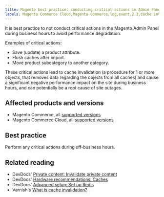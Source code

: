```yaml
---
title: Magento best practice: conducting critical actions in Admin Panel
labels: Magento Commerce Cloud,Magento Commerce,log,event,2.3,cache invalidation,2.3.x,2.4,critical,2.4.x,actions,save,flush,move
---
```


It is best practice to not conduct critical actions in the Magento Admin Panel during business hours to avoid performance degradation.

Examples of critical actions:

* Save (update) a product attribute.
* Flush caches after import.
* Move product subcategory to another category.

These critical actions lead to cache invalidation (a procedure for 1 or more objects, that removes data regarding the objects from all caches) and cause a significant negative performance impact on the site during business hours, and can potentially be a root cause of site outages.

## Affected products and versions

* Magento Commerce, all [supported versions](https://magento.com/sites/default/files/magento-software-lifecycle-policy.pdf) 
* Magento Commerce Cloud, all [supported versions](https://magento.com/sites/default/files/magento-software-lifecycle-policy.pdf)

## Best practice

Perform any critical actions during off-business hours.

## Related reading

* DevDocs' [Private content: Invalidate private content](https://devdocs.magento.com/guides/v2.4/extension-dev-guide/cache/page-caching/private-content.html#invalidate-private-content)
* DevDocs' [Hardware recommendations: Caches](https://devdocs.magento.com/guides/v2.4/performance-best-practices/hardware.html#caches)
* DevDocs' [Advanced setup: Set up Redis](https://devdocs.magento.com/guides/v2.4/performance-best-practices/advanced-setup.html#set-up-redis)
* Varnish's [What is cache invalidation?](https://www.varnish-software.com/glossary/what-is-cache-invalidation/)
